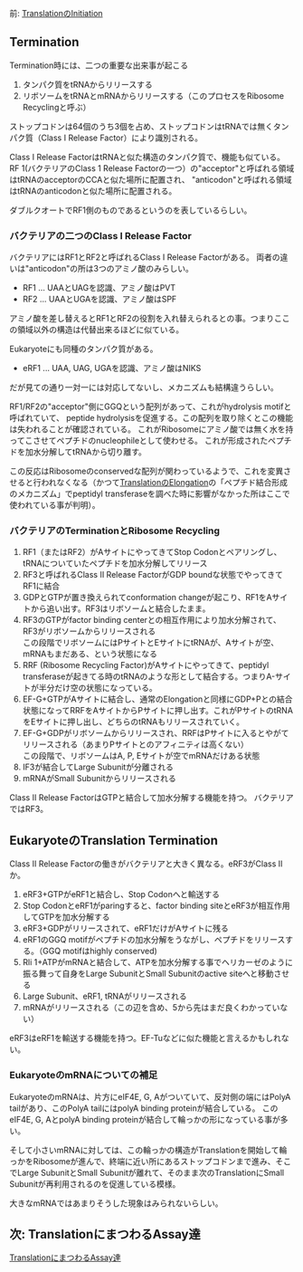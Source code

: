 前: [TranslationのInitiation](Translation%E3%81%AEInitiation)

## Termination

Termination時には、二つの重要な出来事が起こる

1. タンパク質をtRNAからリリースする
2. リボソームをtRNAとmRNAからリリースする（このプロセスをRibosome Recyclingと呼ぶ）

ストップコドンは64個のうち3個を占め、ストップコドンはtRNAでは無くタンパク質（Class I Release Factor）により識別される。

Class I Release FactorはtRNAと似た構造のタンパク質で、機能も似ている。
RF 1(バクテリアのClass 1 Release Factorの一つ）の"acceptor"と呼ばれる領域はtRNAのacceptorのCCAと似た場所に配置され、
"anticodon"と呼ばれる領域はtRNAのanticodonと似た場所に配置される。

ダブルクオートでRF1側のものであるというのを表しているらしい。

### バクテリアの二つのClass I Release Factor

バクテリアにはRF1とRF2と呼ばれるClass I Release Factorがある。
両者の違いは"anticodon"の所は3つのアミノ酸のみらしい。

- RF1 ... UAAとUAGを認識、アミノ酸はPVT
- RF2 ... UAAとUGAを認識、アミノ酸はSPF

アミノ酸を差し替えるとRF1とRF2の役割を入れ替えられるとの事。つまりここの領域以外の構造は代替出来るほどに似ている。

Eukaryoteにも同種のタンパク質がある。

- eRF1 ... UAA, UAG, UGAを認識、アミノ酸はNIKS

だが見ての通り一対一には対応してないし、メカニズムも結構違うらしい。

RF1/RF2の"acceptor"側にGGQという配列があって、これがhydrolysis motifと呼ばれていて、
peptide hydrolysisを促進する。この配列を取り除くとこの機能は失われることが確認されている。
これがRibosomeにアミノ酸では無く水を持ってこさせてペプチドのnucleophileとして使わせる。
これが形成されたペプチドを加水分解してtRNAから切り離す。

この反応はRibosomeのconservedな配列が関わっているようで、これを変異させると行われなくなる（かつて[TranslationのElongation](Translation%E3%81%AEElongation)の「ペプチド結合形成のメカニズム」でpeptidyl transferaseを調べた時に影響がなかった所はここで使われている事が判明）。

### バクテリアのTerminationとRibosome Recycling

1. RF1（またはRF2）がAサイトにやってきてStop Codonとペアリングし、tRNAについていたペプチドを加水分解してリリース
2. RF3と呼ばれるClass II Release FactorがGDP boundな状態でやってきてRF1に結合
3. GDPとGTPが置き換えられてconformation changeが起こり、RF1をAサイトから追い出す。RF3はリボソームと結合したまま。
4. RF3のGTPがfactor binding centerとの相互作用により加水分解されて、RF3がリボソームからリリースされる  
この段階でリボソームにはPサイトとEサイトにtRNAが、Aサイトが空、mRNAもまだある、という状態になる
5. RRF (Ribosome Recycling Factor)がAサイトにやってきて、peptidyl transferaseが起きてる時のtRNAのような形として結合する。つまりA-サイトが半分だけ空の状態になっている。
6. EF-G+GTPがAサイトに結合し、通常のElongationと同様にGDP+Pとの結合状態になってRRFをAサイトからPサイトに押し出す。これがPサイトのtRNAをEサイトに押し出し、どちらのtRNAもリリースされていく。
7. EF-G+GDPがリボソームからリリースされ、RRFはPサイトに入るとやがてリリースされる（あまりPサイトとのアフィニティは高くない）  
この段階で、リボソームはA, P, Eサイトが空でmRNAだけある状態
8. IF3が結合してLarge Subunitが分離される
9. mRNAがSmall Subunitからリリースされる

Class II Release FactorはGTPと結合して加水分解する機能を持つ。
バクテリアではRF3。

## EukaryoteのTranslation Termination

Class II Release Factorの働きがバクテリアと大きく異なる。eRF3がClass IIか。

1. eRF3+GTPがeRF1と結合し、Stop Codonへと輸送する
2. Stop CodonとeRF1がparingすると、factor binding siteとeRF3が相互作用してGTPを加水分解する
3. eRF3+GDPがリリースされて、eRF1だけがAサイトに残る
4. eRF1のGGQ motifがペプチドの加水分解をうながし、ペプチドをリリースする。（GGQ motifはhighly conserved)
5. Rli 1+ATPがmRNAと結合して、ATPを加水分解する事でヘリカーゼのように振る舞って自身をLarge SubunitとSmall Subunitのactive siteへと移動させる
6. Large Subunit、eRF1, tRNAがリリースされる
7. mRNAがリリースされる（この辺を含め、5から先はまだ良くわかっていない）

eRF3はeRF1を輸送する機能を持つ。EF-Tuなどに似た機能と言えるかもしれない。

### EukaryoteのmRNAについての補足

EukaryoteのmRNAは、片方にeIF4E, G, Aがついていて、反対側の端にはPolyA tailがあり、このPolyA tailにはpolyA binding proteinが結合している。
このeIF4E, G, AとpolyA binding proteinが結合して輪っかの形になっている事が多い。

そして小さいmRNAに対しては、この輪っかの構造がTranslationを開始して輪っかをRibosomeが進んで、終端に近い所にあるストップコドンまで進み、そこでLarge SubunitとSmall Subunitが離れて、そのまま次のTranslationにSmall Subunitが再利用されるのを促進している模様。

大きなmRNAではあまりそうした現象はみられないらしい。

## 次: TranslationにまつわるAssay達

[TranslationにまつわるAssay達](Translation%E3%81%AB%E3%81%BE%E3%81%A4%E3%82%8F%E3%82%8BAssay%E9%81%94)
